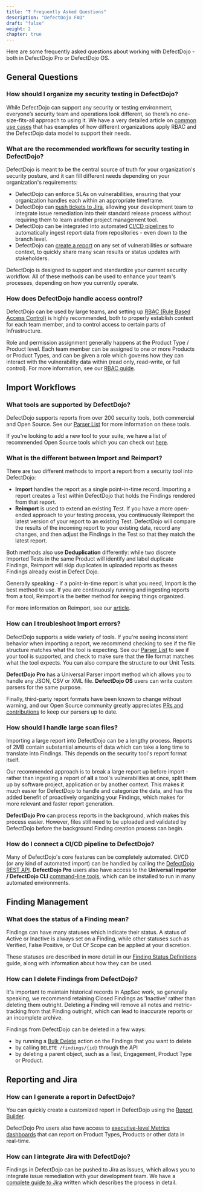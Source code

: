 ```yaml
---
title: "❓ Frequently Asked Questions"
description: "DefectDojo FAQ"
draft: "false"
weight: 2
chapter: true
---
```


Here are some frequently asked questions about working with DefectDojo - both in DefectDojo Pro or DefectDojo OS.

## General Questions

### How should I organize my security testing in DefectDojo?

While DefectDojo can support any security or testing environment, everyone’s security team and operations look different, so there’s no one-size-fits-all approach to using it. We have a very detailed article on [common use cases](/en/about_defectdojo/examples_of_use) that has examples of how different organizations apply RBAC and the DefectDojo data model to support their needs.

### What are the recommended workflows for security testing in DefectDojo?

DefectDojo is meant to be the central source of truth for your organization's security posture, and it can fill different needs depending on your organization's requirements:

- DefectDojo can enforce SLAs on vulnerabilities, ensuring that your organization handles each within an appropriate timeframe.
- DefectDojo can [push tickets to Jira](/en/share_your_findings/jira_guide/), allowing your development team to integrate issue remediation into their standard release process without requiring them to learn another project management tool.
- DefectDojo can be integrated into automated [CI/CD pipelines](/en/connecting_your_tools/import_scan_files/api_pipeline_modelling/) to automatically ingest report data from repositories - even down to the branch level.
- DefectDojo can [create a report](/en/share_your_findings/pro_reports/using_the_report_builder/) on any set of vulnerabilities or software context, to quickly share many scan results or status updates with stakeholders.

DefectDojo is designed to support and standardize your current security workflow.  All of these methods can be used to enhance your team's processes, depending on how you currently operate.

### How does DefectDojo handle access control?

DefectDojo can be used by large teams, and setting up [RBAC (Rule Based Access Control)](/en/customize_dojo/user_management/about_perms_and_roles/) is highly recommended, both to properly establish context for each team member, and to control access to certain parts of Infrastructure.

Role and permission assignment generally happens at the Product Type / Product level.  Each team member can be assigned to one or more Products or Product Types, and can be given a role which governs how they can interact with the vulnerability data within (read only, read-write, or full control).  For more information, see our [RBAC guide](/en/customize_dojo/user_management/about_perms_and_roles/).

## Import Workflows

### What tools are supported by DefectDojo?

DefectDojo supports reports from over 200 security tools, both commercial and Open Source.  See our [Parser List](/supported_tools/) for more information on these tools.

If you're looking to add a new tool to your suite, we have a list of recommended Open Source tools which you can check out [here](https://defectdojo.com/blog/announcing-the-defectdojo-open-source-security-awards).

### What is the different between Import and Reimport?

There are two different methods to import a report from a security tool into DefectDojo:

- **Import** handles the report as a single point-in-time record.  Importing a report creates a Test within DefectDojo that holds the Findings rendered from that report.
- **Reimport** is used to extend an existing Test.  If you have a more open-ended approach to your testing process, you continuously Reimport the latest version of your report to an existing Test.  DefectDojo will compare the results of the incoming report to your existing data, record any changes, and then adjust the Findings in the Test so that they match the latest report.

Both methods also use **Deduplication** differently: while two discrete Imported Tests in the same Product will identify and label duplicate Findings, Reimport will skip duplicates in uploaded reports as theses Findings already exist in Defect Dojo.

Generally speaking - if a point-in-time report is what you need, Import is the best method to use.  If you are continuously running and ingesting reports from a tool, Reimport is the better method for keeping things organized.

For more information on Reimport, see our [article](/en/connecting_your_tools/import_scan_files/using_reimport/).

### How can I troubleshoot Import errors?

DefectDojo supports a wide variety of tools.  If you're seeing inconsistent behavior when importing a report, we recommend checking to see if the file structure matches what the tool is expecting.  See our [Parser List](/supported_tools/) to see if your tool is supported, and check to make sure that the file format matches what the tool expects.  You can also compare the structure to our Unit Tests.

**DefectDojo Pro** has a Universal Parser import method which allows you to handle any JSON, CSV or XML file.  **DefectDojo OS** users can write custom parsers for the same purpose.

Finally, third-party report formats have been known to change without warning, and our Open Source community greatly appreciates [PRs and contributions](/en/open_source/contributing/how-to-write-a-parser/) to keep our parsers up to date.

### How should I handle large scan files?

Importing a large report into DefectDojo can be a lengthy process.  Reports of 2MB contain substantial amounts of data which can take a long time to translate into Findings.  This depends on the security tool's report format itself.

Our recommended approach is to break a large report up before import - rather than ingesting a report of **all** a tool's vulnerabilities at once, split them up by software project, application or by another context.  This makes it much easier for DefectDojo to handle and categorize the data, and has the added benefit of proactively organizing your Findings, which makes for more relevant and faster report generation.

**DefectDojo Pro** can process reports in the background, which makes this process easier.  However, files still need to be uploaded and validated by DefectDojo before the background Finding creation process can begin.

### How do I connect a CI/CD pipeline to DefectDojo?

Many of DefectDojo's core features can be completely automated.  CI/CD (or any kind of automated import) can be handled by calling the [DefectDojo REST API](/en/connecting_your_tools/import_scan_files/api_pipeline_modelling/).  **DefectDojo Pro** users also have access to the **Universal Importer / DefectDojo CLI** [command-line tools](/en/connecting_your_tools/external_tools/), which can be installed to run in many automated environments.

## Finding Management

### What does the status of a Finding mean?

Findings can have many statuses which indicate their status.  A status of Active or Inactive is always set on a Finding, while other statuses such as Verified, False Positive, or Out Of Scope can be applied at your discretion.

These statuses are described in more detail in our [Finding Status Definitions](/en/working_with_findings/findings_workflows/finding_status_definitions/) guide, along with information about how they can be used.
 
### How can I delete Findings from DefectDojo?

It's important to maintain historical records in AppSec work, so generally speaking, we recommend retaining Closed Findings as 'Inactive' rather than deleting them outright.  Deleting a Finding will remove all notes and metric-tracking from that Finding outright, which can lead to inaccurate reports or an incomplete archive.

Findings from DefectDojo can be deleted in a few ways:
- by running a [Bulk Delete](/en/working_with_findings/findings_workflows/editing_findings/#bulk-delete-findings) action on the Findings that you want to delete
- by calling `DELETE /findings/{id}` through the API
- by deleting a parent object, such as a Test, Engagement, Product Type or Product.

## Reporting and Jira

### How can I generate a report in DefectDojo?

You can quickly create a customized report in DefectDojo using the [Report Builder](/en/share_your_findings/pro_reports/using_the_report_builder/).

DefectDojo Pro users also have access to [executive-level Metrics dashboards](/en/about_defectdojo/ui_pro_vs_os/#new-dashboards) that can report on Product Types, Products or other data in real-time.

### How can I integrate Jira with DefectDojo?

Findings in DefectDojo can be pushed to Jira as Issues, which allows you to integrate issue remediation with your development team.  We have a [complete guide to Jira](/en/share_your_findings/jira_guide/) written which describes the process in detail.